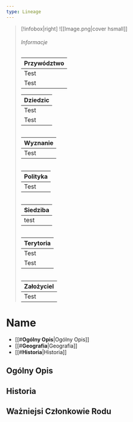 ```yaml
---
type: Lineage
---
```


> [!infobox|right]
> ![[Image.png|cover hsmall]]
> ###### Informacje
> | Przywództwo |
> | ---- |
> | Test |
> | Test |
> 
>| Dziedzic |
> | ---- |
> | Test |
> | Test |
> 
> ###### 
> | Wyznanie |  
> | ---- |
> | Test |
> 
>###### 
> | Polityka |
> | ---- |
> | Test |
>
>###### 
> | Siedziba |  
> | ---- |
> | test |
>
> ###### 
> | Terytoria |
> | ---- |
> | Test |
> | Test |
>
>###### 
> | Założyciel | 
> | ---- |
> | Test |

# **Name**

- [[#**Ogólny Opis**|Ogólny Opis]]
- [[#**Geografia**|Geografia]]
- [[#**Historia**|Historia]]

## **Ogólny Opis**

## **Historia**

## **Ważniejsi Członkowie Rodu**